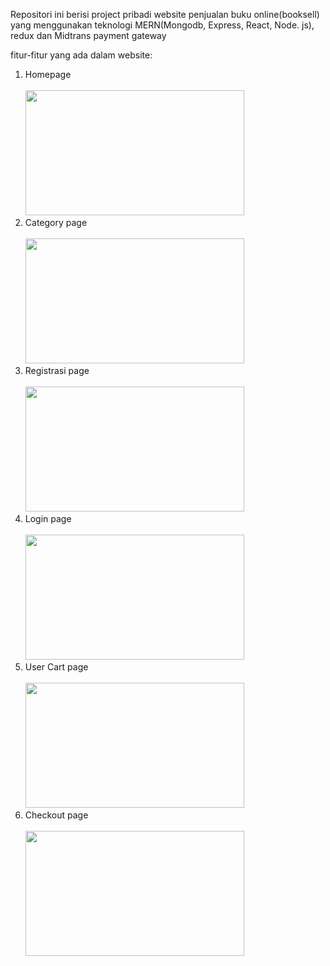 Repositori ini berisi project pribadi website penjualan buku online(booksell) yang menggunakan teknologi MERN(Mongodb, Express, React, Node. js), redux dan Midtrans payment gateway

fitur-fitur yang ada dalam website:
1. Homepage <br/><br/>
   <img src="https://github.com/afifallimaruf/book-sell/assets/79355002/e2f9f698-893f-40ad-9b0b-21e280073826" width="350" height="200" />
2. Category page <br/><br/>
   <img src="https://github.com/afifallimaruf/book-sell/assets/79355002/9da325e5-34d9-4c36-b417-0604295c62d8" width="350" height="200" />
3. Registrasi page <br/><br/>
   <img src="https://github.com/afifallimaruf/book-sell/assets/79355002/bfb5423d-fade-4649-b9b8-364c01564496" width="350" height="200" />
4. Login page <br/><br/>
   <img src="https://github.com/afifallimaruf/book-sell/assets/79355002/58ddd099-5e02-4878-8082-60e0ae22764e" width="350" height="200" />
5. User Cart page <br/><br/>
   <img src="https://github.com/afifallimaruf/book-sell/assets/79355002/f854db9d-4913-4472-96aa-073e9eff234b" width="350" height="200" />
6. Checkout page <br/><br/>
   <img src="https://github.com/afifallimaruf/book-sell/assets/79355002/18677747-f9c7-40a1-a1bb-d7b9f8bfe622" width="350" height="200" />
   
